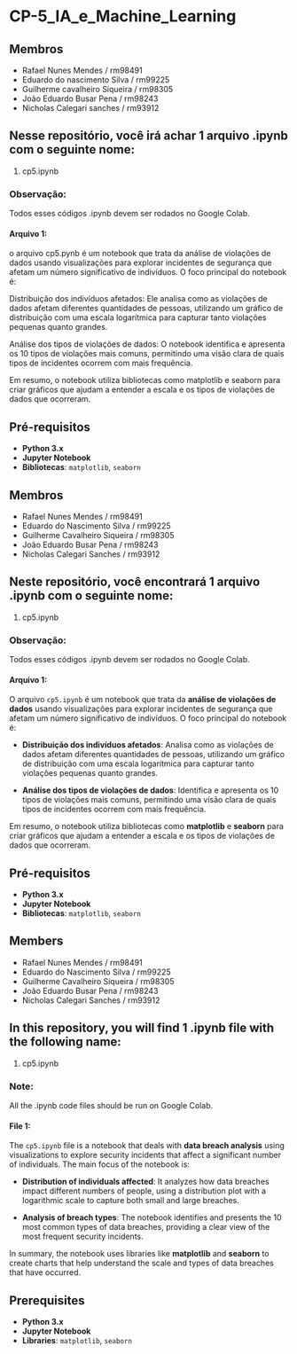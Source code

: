 # CP-5_IA_e_Machine_Learning

## Membros

* Rafael Nunes Mendes / rm98491
* Eduardo do nascimento Silva / rm99225
* Guilherme cavalheiro Siqueira / rm98305
* João Eduardo Busar Pena / rm98243
* Nicholas Calegari sanches / rm93912

## Nesse repositório, você irá achar 1 arquivo .ipynb com o seguinte nome:

1. cp5.ipynb

### Observação: 
Todos esses códigos .ipynb devem ser rodados no Google Colab.

#### Arquivo 1:
o arquivo cp5.pynb é um notebook que trata da análise de violações de dados usando visualizações para explorar incidentes de segurança que afetam um número significativo de indivíduos. O foco principal do notebook é:

Distribuição dos indivíduos afetados: Ele analisa como as violações de dados afetam diferentes quantidades de pessoas, utilizando um gráfico de distribuição com uma escala logarítmica para capturar tanto violações pequenas quanto grandes.

Análise dos tipos de violações de dados: O notebook identifica e apresenta os 10 tipos de violações mais comuns, permitindo uma visão clara de quais tipos de incidentes ocorrem com mais frequência.

Em resumo, o notebook utiliza bibliotecas como matplotlib e seaborn para criar gráficos que ajudam a entender a escala e os tipos de violações de dados que ocorreram.

## Pré-requisitos

- **Python 3.x**
- **Jupyter Notebook**
- **Bibliotecas**: `matplotlib`, `seaborn`


## Membros

* Rafael Nunes Mendes / rm98491
* Eduardo do Nascimento Silva / rm99225
* Guilherme Cavalheiro Siqueira / rm98305
* João Eduardo Busar Pena / rm98243
* Nicholas Calegari Sanches / rm93912

## Neste repositório, você encontrará 1 arquivo .ipynb com o seguinte nome:

1. cp5.ipynb

### Observação: 
Todos esses códigos .ipynb devem ser rodados no Google Colab.

#### Arquivo 1:
O arquivo `cp5.ipynb` é um notebook que trata da **análise de violações de dados** usando visualizações para explorar incidentes de segurança que afetam um número significativo de indivíduos. O foco principal do notebook é:

- **Distribuição dos indivíduos afetados**: Analisa como as violações de dados afetam diferentes quantidades de pessoas, utilizando um gráfico de distribuição com uma escala logarítmica para capturar tanto violações pequenas quanto grandes.

- **Análise dos tipos de violações de dados**: Identifica e apresenta os 10 tipos de violações mais comuns, permitindo uma visão clara de quais tipos de incidentes ocorrem com mais frequência.

Em resumo, o notebook utiliza bibliotecas como **matplotlib** e **seaborn** para criar gráficos que ajudam a entender a escala e os tipos de violações de dados que ocorreram.

## Pré-requisitos

- **Python 3.x**
- **Jupyter Notebook**
- **Bibliotecas**: `matplotlib`, `seaborn`


## Members

* Rafael Nunes Mendes / rm98491
* Eduardo do Nascimento Silva / rm99225
* Guilherme Cavalheiro Siqueira / rm98305
* João Eduardo Busar Pena / rm98243
* Nicholas Calegari Sanches / rm93912

## In this repository, you will find 1 .ipynb file with the following name:

1. cp5.ipynb

### Note: 
All the .ipynb code files should be run on Google Colab.

#### File 1:
The `cp5.ipynb` file is a notebook that deals with **data breach analysis** using visualizations to explore security incidents that affect a significant number of individuals. The main focus of the notebook is:

- **Distribution of individuals affected**: It analyzes how data breaches impact different numbers of people, using a distribution plot with a logarithmic scale to capture both small and large breaches.

- **Analysis of breach types**: The notebook identifies and presents the 10 most common types of data breaches, providing a clear view of the most frequent security incidents.

In summary, the notebook uses libraries like **matplotlib** and **seaborn** to create charts that help understand the scale and types of data breaches that have occurred.

## Prerequisites

- **Python 3.x**
- **Jupyter Notebook**
- **Libraries**: `matplotlib`, `seaborn`





